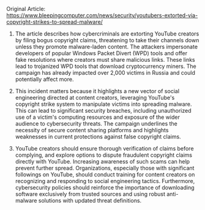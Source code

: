 Original Article: https://www.bleepingcomputer.com/news/security/youtubers-extorted-via-copyright-strikes-to-spread-malware/

1) The article describes how cybercriminals are extorting YouTube creators by filing bogus copyright claims, threatening to take their channels down unless they promote malware-laden content. The attackers impersonate developers of popular Windows Packet Divert (WPD) tools and offer fake resolutions where creators must share malicious links. These links lead to trojanized WPD tools that download cryptocurrency miners. The campaign has already impacted over 2,000 victims in Russia and could potentially affect more.

2) This incident matters because it highlights a new vector of social engineering directed at content creators, leveraging YouTube's copyright strike system to manipulate victims into spreading malware. This can lead to significant security breaches, including unauthorized use of a victim's computing resources and exposure of the wider audience to cybersecurity threats. The campaign underlines the necessity of secure content sharing platforms and highlights weaknesses in current protections against false copyright claims.

3) YouTube creators should ensure thorough verification of claims before complying, and explore options to dispute fraudulent copyright claims directly with YouTube. Increasing awareness of such scams can help prevent further spread. Organizations, especially those with significant followings on YouTube, should conduct training for content creators on recognizing and responding to social engineering tactics. Furthermore, cybersecurity policies should reinforce the importance of downloading software exclusively from trusted sources and using robust anti-malware solutions with updated threat definitions.